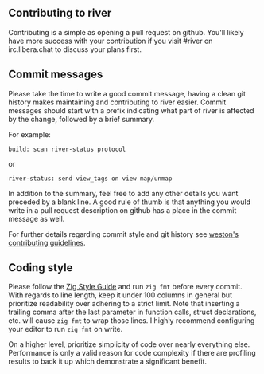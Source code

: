 ## Contributing to river

Contributing is a simple as opening a pull request on github. You'll likely
have more success with your contribution if you visit #river on irc.libera.chat
to discuss your plans first.

## Commit messages

Please take the time to write a good commit message, having a clean git
history makes maintaining and contributing to river easier. Commit messages
should start with a prefix indicating what part of river is affected by the
change, followed by a brief summary.

For example:

```
build: scan river-status protocol
```

or

```
river-status: send view_tags on view map/unmap
```

In addition to the summary, feel free to add any other details you want preceded
by a blank line. A good rule of thumb is that anything you would write in a pull
request description on github has a place in the commit message as well.

For further details regarding commit style and git history see
[weston's contributing guidelines](https://gitlab.freedesktop.org/wayland/weston/-/blob/master/CONTRIBUTING.md#formatting-and-separating-commits).

## Coding style

Please follow the
[Zig Style Guide](https://ziglang.org/documentation/master/#Style-Guide)
and run `zig fmt` before every commit. With regards to line length, keep it
under 100 columns in general but prioritize readability over adhering to a
strict limit. Note that inserting a trailing comma after the last parameter in
function calls, struct declarations, etc. will cause `zig fmt` to wrap those
lines. I highly recommend configuring your editor to run `zig fmt` on write.

On a higher level, prioritize simplicity of code over nearly everything else.
Performance is only a valid reason for code complexity if there are profiling
results to back it up which demonstrate a significant benefit.
